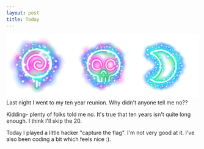 ```yaml
---
layout: post
title: Today
---
```

![neon](/images/neon.png)
Last night I went to my ten year reunion. Why didn't anyone tell me no?? 

Kidding- plenty of folks told me no. It's true that ten years isn't quite long enough. I think I'll skip the 20. 

Today I played a little hacker "capture the flag". I'm not very good at it. I've also been coding a bit which feels nice :). 

